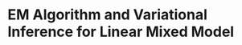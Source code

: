 <!-- Consider a dataset $\{\boldsymbol{y}, \boldsymbol{Z}, \boldsymbol{X}\}$ with $n$ samples, where $\boldsymbol{y} \in \mathbb{R}^n$ is the vector of response variable, $\boldsymbol{Z} \in \mathbb{R}^{n\times c}$ is the matrix of $c$ independent variables, and $\boldsymbol{X} \in \mathbb{R}^{n\times p}$ is another matrix of $p$ variables. The linear mixed model (LMM) builds upon a linear relationship from $\boldsymbol{y}$ to $\{\boldsymbol{Z}, \boldsymbol{X}\}$ by
$$\boldsymbol{y} = \boldsymbol{Z}\boldsymbol{\omega} + \boldsymbol{X}\boldsymbol{\beta} + \boldsymbol{e},$$


where $\boldsymbol{y} \in \mathbb{R}^c$ is the vector of fixed effects, $\boldsymbol{\beta} \in \mathbb{R}^p$ is the vector of random effects with $\boldsymbol{\beta} \sim \mathbb{N}(0, \sigma^2_\beta \boldsymbol{I}_p)$, and $\boldsymbol{e} \sim \mathbb{N}(0, \sigma^2_e \boldsymbol{I})$ is the independent noise term. Let $\boldsymbol{\Theta}$ denote
the set of unknown parameters $\boldsymbol{\Theta} = \{\boldsymbol{\omega, \sigma^2_e, \sigma^2_\beta}\}$. We can treat $\boldsymbol{\beta}$ as a latent variable
because it is unobserved.

(a) Derive and implement an EM algorithm for the above linear mixed model and return the marginal likelihood at each iteration, the estimate of $\boldsymbol{\Theta}$, and the posterior mean of $\boldsymbol{\beta}$.

(b) Apply your implementation to the dataset stored here. The `lmm_y_z_x.txt` file has the first colum as $\boldsymbol{y}$. The columns labeled with Z.1 ∼ Z.10 correpspond to the matrix $\boldsymbol{Z}$ and the columns labeled with X.1 ∼ X.5000 correpspond to the matrix $\boldsymbol{X}$. Report the parameter estimates, visualize the marginal likelihood at each step of iteration and check the monotonicity.

(c) Let $\hat{\boldsymbol{\omega}}$ be the estimate of $\boldsymbol{\omega}$ and $\boldsymbol{\mu}$ be the posterior mean of $\boldsymbol{\beta}$. You can obtain
prediction $\hat{\boldsymbol{y}} = \boldsymbol{z}^T\hat{\boldsymbol{w}} + \boldsymbol{x}^T\boldsymbol{\mu}$, where $\boldsymbol{z}$ and $\boldsymbol{x}$ are from the testing dataset. Use cross-validation to evaluate your algorithm accuracy based on the dataset given in subproblem 2(b), and compare your method with the Lasso [Tibshirani, 1996]. You are required to implement the coordinate descent algorithm for Lasso by yourself. Please use the glmnet package in R Friedman et al. [2010], or sklearn.linear model in python as reference. The Lasso problem here should be
$$\frac{1}{2n}\|\boldsymbol{y} - \boldsymbol{Z}\boldsymbol{\omega} - \boldsymbol{X}\boldsymbol{\beta}\|^2 + \lambda\|\boldsymbol{\beta}\|_1,$$

(d) Suppose that we are using mean-field variational inference (MFVI) $q(\boldsymbol{\beta})$ to approximate the true posterior distribution $Pr(\boldsymbol{\beta}|\boldsymbol{X}, \boldsymbol{y};\boldsymbol{\Theta})$, where $q(\boldsymbol{\beta}) = \prod_{j=1}^p q(\beta_j)$. Derive an algorithm to obtain optimal mean-field approximation $q^*(\boldsymbol{\beta})$ and estimate model parameters $\boldsymbol{\Theta}$ (hint: in the E-step, you optimize $q(\boldsymbol{\beta})$, and in the M-step, you optimize $\boldsymbol{\Theta}$). Track both the marginal log-likelihood and the evidence lower bound (ELBO). Note the gap between them. Compare the posterior mean and variance of $\boldsymbol{\beta}$ obtained through MFVI and EM.




# Solution

To derive an EM algorithm for the linear mixed model (LMM), we need to find the Expectation (E) step and the Maximization (M) step. 

E-step:
We want to find the expectation of the log-likelihood function with respect to the conditional distribution of the latent variable $\boldsymbol{\beta}$ given the observed data $\boldsymbol{y}$ and the current estimate of the parameters $\boldsymbol{\Theta}^{(t)}$. The log-likelihood function is given by:

$$
\log L(\boldsymbol{\Theta}; \boldsymbol{y}) = \log p(\boldsymbol{y} \mid \boldsymbol{\Theta}) = \log \int p(\boldsymbol{y} \mid \boldsymbol{\beta}, \boldsymbol{\Theta}) p(\boldsymbol{\beta} \mid \boldsymbol{\Theta}) d\boldsymbol{\beta}
$$

The expectation in the E-step is:

$$
Q(\boldsymbol{\Theta} \mid \boldsymbol{\Theta}^{(t)}) = E_{\boldsymbol{\beta} \mid \boldsymbol{y}, \boldsymbol{\Theta}^{(t)}} [\log L(\boldsymbol{\Theta}; \boldsymbol{y})] = E_{\boldsymbol{\beta} \mid \boldsymbol{y}, \boldsymbol{\Theta}^{(t)}} [\log p(\boldsymbol{y} \mid \boldsymbol{\beta}, \boldsymbol{\Theta}) + \log p(\boldsymbol{\beta} \mid \boldsymbol{\Theta})]
$$

M-step:
We want to find the parameters $\boldsymbol{\Theta}$ that maximize the expectation found in the E-step:

$$
\boldsymbol{\Theta}^{(t+1)} = \text{argmax}_{\boldsymbol{\Theta}} Q(\boldsymbol{\Theta} \mid \boldsymbol{\Theta}^{(t)})
$$ -->


# EM Algorithm and Variational Inference for Linear Mixed Model